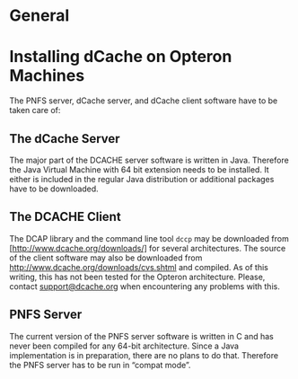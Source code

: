General
=======

Installing dCache on Opteron Machines
=====================================

The PNFS server, dCache server, and dCache client software have to be taken care of:

The dCache Server
-----------------

The major part of the DCACHE server software is written in Java. Therefore the Java Virtual Machine with 64 bit extension needs to be installed. It either is included in the regular Java distribution or additional packages have to be downloaded.

The DCACHE Client
-----------------

The DCAP library and the command line tool `dccp` may be downloaded from [http://www.dcache.org/downloads/] for several architectures. The source of the client software may also be downloaded from <http://www.dcache.org/downloads/cvs.shtml> and compiled. As of this writing, this has not been tested for the Opteron architecture. Please, contact <support@dcache.org> when encountering any problems with this.

PNFS Server
-----------

The current version of the PNFS server software is written in C and has never been compiled for any 64-bit architecture. Since a Java implementation is in preparation, there are no plans to do that. Therefore the PNFS server has to be run in “compat mode”.

  [http://www.dcache.org/downloads/]: http://www.dcache.org/downloads.shtml
